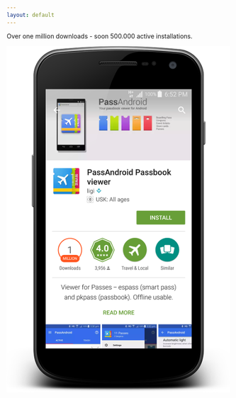 ```yaml
---
layout: default
---
```


Over one million downloads - soon 500.000 active installations.

<img src="/assets/img/4blog/one_million_downloads.png" />